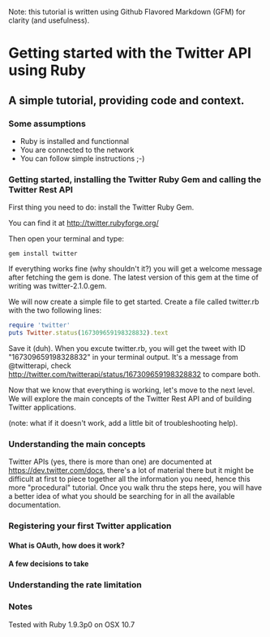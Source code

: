 Note: this tutorial is written using Github Flavored Markdown (GFM) for clarity (and usefulness).

# Getting started with the Twitter API using Ruby

## A simple tutorial, providing code and context.

### Some assumptions

* Ruby is installed and functionnal
* You are connected to the network
* You can follow simple instructions ;-)

### Getting started, installing the Twitter Ruby Gem and calling the Twitter Rest API

First thing you need to do: install the Twitter Ruby Gem.

You can find it at http://twitter.rubyforge.org/

Then open your terminal and type:

    gem install twitter

If everything works fine (why shouldn't it?) you will get a welcome message after fetching the gem is done. The latest version of this gem at the time of writing was twitter-2.1.0.gem.

We will now create a simple file to get started. Create a file called twitter.rb with the two following lines:

```ruby
require 'twitter'
puts Twitter.status(167309659198328832).text 
 ```
Save it (duh). When you excute twitter.rb, you will get the tweet with ID "167309659198328832" in your terminal output. It's a message from @twitterapi, check http://twitter.com/twitterapi/status/167309659198328832 to compare both. 

Now that we know that everything is working, let's move to the next level. We will explore the main concepts of the Twitter Rest API and of building Twitter applications.

(note: what if it doesn't work, add a little bit of troubleshooting help).

### Understanding the main concepts

Twitter APIs (yes, there is more than one) are documented at https://dev.twitter.com/docs, there's a lot of material there but it might be difficult at first to piece together all the information you need, hence this more "procedural" tutorial. Once you walk thru the steps here, you will have a better idea of what you should be searching for in all the available documentation.

### Registering your first Twitter application

#### What is OAuth, how does it work?

#### A few decisions to take

### Understanding the rate limitation







### Notes

Tested with Ruby 1.9.3p0 on OSX 10.7